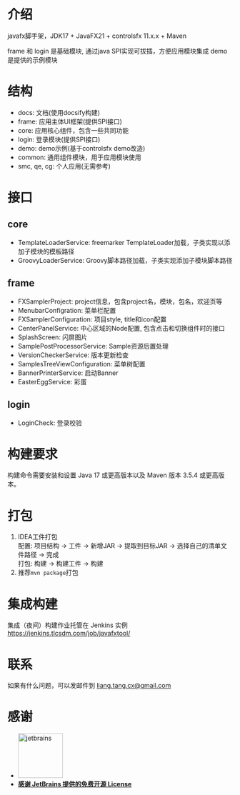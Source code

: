 # 介绍

javafx脚手架，JDK17 + JavaFX21 + controlsfx 11.x.x + Maven

frame 和 login 是基础模块, 通过java SPI实现可拔插，方便应用模块集成 demo是提供的示例模块

# 结构

- docs: 文档(使用docsify构建)
- frame: 应用主体UI框架(提供SPI接口)
- core: 应用核心组件，包含一些共同功能
- login: 登录模块(提供SPI接口)
- demo: demo示例(基于controlsfx demo改造)
- common: 通用组件模块，用于应用模块使用
- smc, qe, cg: 个人应用(无需参考)

# 接口

## core

- TemplateLoaderService: freemarker TemplateLoader加载，子类实现以添加子模块的模板路径
- GroovyLoaderService: Groovy脚本路径加载，子类实现添加子模块脚本路径

## frame

- FXSamplerProject: project信息，包含project名，模块，包名，欢迎页等
- MenubarConfigration: 菜单栏配置
- FXSamplerConfiguration: 项目style, title和icon配置
- CenterPanelService: 中心区域的Node配置, 包含点击和切换组件时的接口
- SplashScreen: 闪屏图片
- SamplePostProcessorService: Sample资源后置处理
- VersionCheckerService: 版本更新检查
- SamplesTreeViewConfiguration: 菜单树配置
- BannerPrinterService: 启动Banner
- EasterEggService: 彩蛋

## login

- LoginCheck: 登录校验

# 构建要求

构建命令需要安装和设置 Java 17 或更高版本以及 Maven 版本 3.5.4 或更高版本。

# 打包

1. IDEA工件打包\
   配置: 项目结构 -> 工件 -> 新增JAR -> 提取到目标JAR -> 选择自己的清单文件路径 -> 完成\
   打包: 构建 -> 构建工件 -> 构建
2. 推荐`mvn package`打包

# 集成构建

集成（夜间）构建作业托管在 Jenkins 实例 https://jenkins.tlcsdm.com/job/javafxtool/

# 联系

如果有什么问题，可以发邮件到 liang.tang.cx@gmail.com

# 感谢

- <a href="https://jb.gg/OpenSource"><img src="https://resources.jetbrains.com/storage/products/company/brand/logos/jb_beam.png?_gl=1*98642y*_ga*MTIxMDA5OTM5Ni4xNjgwMzQyNjgy*_ga_9J976DJZ68*MTY4MTIxMDIzMy41LjEuMTY4MTIxMTE1MS4wLjAuMA..&_ga=2.268101710.1369693703.1681210234-1210099396.1680342682" width="100px" alt="jetbrains">
- **感谢 JetBrains 提供的免费开源 License**</a>
